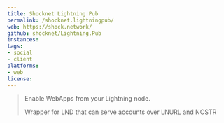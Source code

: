 ```yaml
---
title: Shocknet Lightning Pub
permalink: /shocknet.lightningpub/
web: https://shock.network/
github: shocknet/Lightning.Pub
instances:
tags:
- social
- client
platforms:
- web
license: 
---
```


> Enable WebApps from your Lightning node.
> 
> Wrapper for LND that can serve accounts over LNURL and NOSTR

